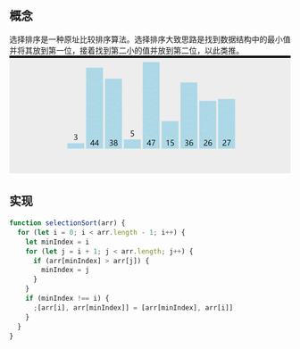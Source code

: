 ## 概念

选择排序是一种原址比较排序算法。选择排序大致思路是找到数据结构中的最小值并将其放到第一位，接着找到第二小的值并放到第二位，以此类推。
![选择排序](./image/selectionSort.gif)

## 实现

```js
function selectionSort(arr) {
  for (let i = 0; i < arr.length - 1; i++) {
    let minIndex = i
    for (let j = i + 1; j < arr.length; j++) {
      if (arr[minIndex] > arr[j]) {
        minIndex = j
      }
    }
    if (minIndex !== i) {
      ;[arr[i], arr[minIndex]] = [arr[minIndex], arr[i]]
    }
  }
}
```
